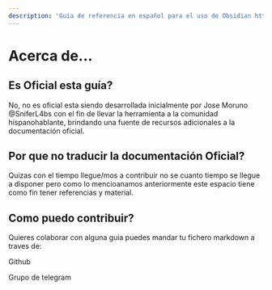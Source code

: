 ```yaml
---
description: 'Guía de referencia en español para el uso de Obsidian https://obsidian.md'
---
```


# Acerca  de...

## Es Oficial esta guía?

No, no es oficial esta siendo desarrollada inicialmente por Jose Moruno @SniferL4bs con el fin de llevar la herramienta a la comunidad hispanohablante, brindando una fuente de recursos adicionales a la documentación oficial. 

## Por que no traducir la documentación Oficial?

Quizas con el tiempo llegue/mos a contribuir no se cuanto tiempo se llegue a disponer pero como lo mencioanamos anteriormente este espacio tiene como fin tener referencias y material. 

## Como puedo contribuir?

Quieres colaborar con alguna guia puedes mandar tu fichero markdown a traves de:

Github

Grupo de telegram





